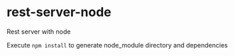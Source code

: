 # rest-server-node
Rest server with node

Execute `npm install` to generate node_module directory and dependencies
